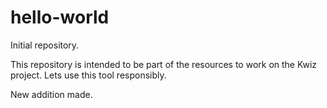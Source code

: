 # hello-world

Initial repository.

This repository is intended to be part of the resources to work on the Kwiz project. Lets use this tool responsibly.

New addition made.